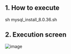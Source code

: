 ## 1. How to execute   
sh mysql_install_8.0.36.sh

## 2. Execution screen
![image](https://github.com/khkwon01/MySQL_install/assets/8789421/258cffa5-a1c4-42a1-b474-907a39755d54)
